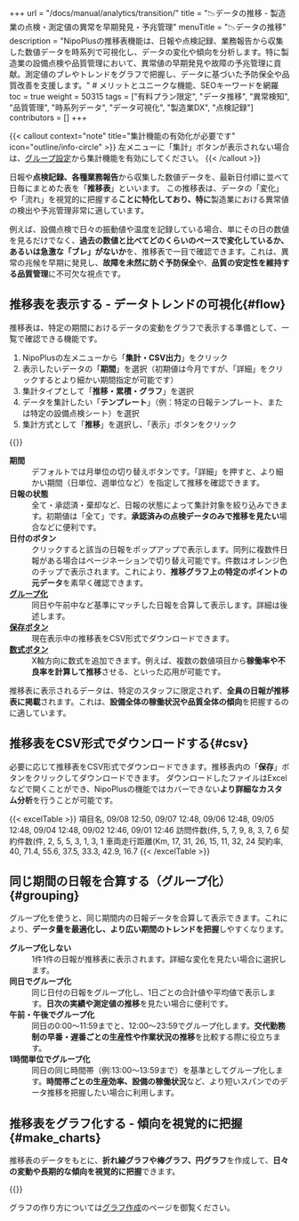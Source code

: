+++
url = "/docs/manual/analytics/transition/"
title = "📉データの推移 - 製造業の点検・測定値の異常を早期発見・予兆管理" 
menuTitle = "📉データの推移"
description = "NipoPlusの推移表機能は、日報や点検記録、業務報告から収集した数値データを時系列で可視化し、データの変化や傾向を分析します。特に製造業の設備点検や品質管理において、異常値の早期発見や故障の予兆管理に貢献。測定値のブレやトレンドをグラフで把握し、データに基づいた予防保全や品質改善を支援します。" # メリットとユニークな機能、SEOキーワードを網羅
toc = true
weight = 50315
tags = ["有料プラン限定", "データ推移", "異常検知",  "品質管理", "時系列データ",  "データ可視化", "製造業DX", "点検記録"]
contributors = []
+++

{{< callout context="note" title="集計機能の有効化が必要です" icon="outline/info-circle" >}}
左メニューに「集計」ボタンが表示されない場合は、[グループ設定](/docs/setup/setting-group/#optionalFunction)から集計機能を有効にしてください。
{{< /callout >}}

日報や<strong>点検記録、各種業務報告</strong>から収集した数値データを、最新日付順に並べて日毎にまとめた表を「<strong>推移表</strong>」といいます。
この推移表は、データの「変化」や「流れ」を視覚的に把握する**ことに特化しており、特に**製造業における異常値の検出や予兆管理非常に適しています。

例えば、設備点検で日々の振動値や温度を記録している場合、単にその日の数値を見るだけでなく、**過去の数値と比べてどのくらいのペースで変化しているか、あるいは急激な「ブレ」がないか**を、推移表で一目で確認できます。これは、異常の兆候を早期に発見し、**故障を未然に防ぐ予防保全**や、**品質の安定性を維持する品質管理**に不可欠な視点です。

## 推移表を表示する - データトレンドの可視化{#flow}

推移表は、特定の期間におけるデータの変動をグラフで表示する準備として、一覧で確認できる機能です。

1.  NipoPlusの左メニューから「<strong>集計・CSV出力</strong>」をクリック
2.  表示したいデータの「<strong>期間</strong>」を選択（初期値は今月ですが、「詳細」をクリックするとより細かい期間指定が可能です）
3.  集計タイプとして「<strong>推移・累積・グラフ</strong>」を選択
4.  データを集計したい「<strong>テンプレート</strong>」（例：特定の日報テンプレート、または特定の設備点検シート）を選択
5.  集計方式として「<strong>推移</strong>」を選択し、「表示」ボタンをクリック

{{<iTablet filename="img/flow" msg="推移表は、生産数の日々の変動、設備点検の測定値の推移、品質管理における不良率の傾向など、データの流れや異常な値を見つけるのに適しています" alice="pc">}}

<dl class="basic">
<dt><strong>期間</strong></dt>
<dd>デフォルトでは月単位の切り替えボタンです。「詳細」を押すと、より細かい期間（日単位、週単位など）を指定して推移を確認できます。</dd>
<dt><strong>日報の状態</strong></dt>
<dd>全て・承認済・棄却など、日報の状態によって集計対象を絞り込みできます。初期値は「全て」です。<strong>承認済みの点検データのみで推移を見たい</strong>場合などに便利です。</dd>
<dt><strong>日付のボタン</strong></dt>
<dd>クリックすると該当の日報をポップアップで表示します。同列に複数件日報がある場合はページネーションで切り替え可能です。件数はオレンジ色のチップで表示されます。これにより、<strong>推移グラフ上の特定のポイントの元データ</strong>を素早く確認できます。</dd>
<dt><a href="#grouping"><strong>グループ化</strong></a></dt>
<dd>同日や午前中など基準にマッチした日報を合算して表示します。詳細は後述します。</dd>
<dt><a href="#csv"><strong>保存ボタン</strong></a></dt>
<dd>現在表示中の推移表をCSV形式でダウンロードできます。</dd>
<dt><a href="#formula"><strong>数式ボタン</strong></a></dt>
<dd>X軸方向に数式を追加できます。例えば、複数の数値項目から<strong>稼働率や不良率を計算して推移</strong>させる、といった応用が可能です。</dd>
</dl>

推移表に表示されるデータは、特定のスタッフに限定されず、**全員の日報が推移表に掲載**されます。これは、<strong>設備全体の稼働状況や品質全体の傾向</strong>を把握するのに適しています。

## 推移表をCSV形式でダウンロードする{#csv}

必要に応じて推移表をCSV形式でダウンロードできます。推移表内の「<strong>保存</strong>」ボタンをクリックしてダウンロードできます。
ダウンロードしたファイルはExcelなどで開くことができ、NipoPlusの機能ではカバーできない**より詳細なカスタム分析**を行うことが可能です。

{{< excelTable >}}
項目名, 09/08 12:50, 09/07 12:48, 09/06 12:48, 09/05 12:48, 09/04 12:48, 09/02 12:46, 09/01 12:46
訪問件数(件, 5, 7, 9, 8, 3, 7, 6
契約件数(件, 2, 5, 5, 3, 1, 3, 1
車両走行距離(Km, 17, 31, 26, 15, 11, 32, 24
契約率, 40, 71.4, 55.6, 37.5, 33.3, 42.9, 16.7
{{< /excelTable >}}

## 同じ期間の日報を合算する（グループ化）{#grouping}

グループ化を使うと、同じ期間内の日報データを合算して表示できます。これにより、**データ量を最適化し、より広い期間のトレンドを把握**しやすくなります。

<dl class="basic">
<dt><strong>グループ化しない</strong></dt>
<dd>1件1件の日報が推移表に表示されます。詳細な変化を見たい場合に選択します。</dd>
<dt><strong>同日でグループ化</strong></dt>
<dd>同じ日付の日報をグループ化し、1日ごとの合計値や平均値で表示します。<strong>日次の実績や測定値の推移</strong>を見たい場合に便利です。</dd>
<dt><strong>午前・午後でグループ化</strong></dt>
<dd>同日の0:00〜11:59までと、12:00〜23:59でグループ化します。<strong>交代勤務制の早番・遅番ごとの生産性や作業状況の推移</strong>を比較する際に役立ちます。</dd>
<dt><strong>1時間単位でグループ化</strong></dt>
<dd>同日の同じ時間帯（例:13:00〜13:59まで）を基準としてグループ化します。<strong>時間帯ごとの生産効率、設備の稼働状況</strong>など、より短いスパンでのデータ推移を把握したい場合に利用します。</dd>
</dl>

## 推移表をグラフ化する - 傾向を視覚的に把握{#make_charts}

推移表のデータをもとに、<strong>折れ線グラフや棒グラフ、円グラフ</strong>を作成して、<strong>日々の変動や長期的な傾向を視覚的に把握</strong>できます。

{{<iTablet filename="img/linecharts" msg="グラフ化すれば、製品の不良率が上昇傾向にある、設備の振動値が安定している、といったデータの傾向がすぐに分かります。異常の早期発見に役立ちます" alice="ok">}}

グラフの作り方については[グラフ作成](/docs/manual/analytics/chart/)のページを御覧ください。
